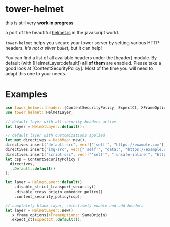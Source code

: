 # tower-helmet

this is still very **work in progress**

a port of the beautiful [helmet.js](https://github.com/helmetjs/helmet) in the javascript world.

`tower-helmet` helps you secure your tower server by setting various HTTP headers. _It's not a silver bullet_, but it can help!

You can find a list of all available headers under the [header] module. By default (with [HelmetLayer::default]) **all of them** are enabled.
Please take a good look at [ContentSecurityPolicy]. Most of the time you will need to adapt this one to your needs.

# Examples

```rust
use tower_helmet::header::{ContentSecurityPolicy, ExpectCt, XFrameOptions};
use tower_helmet::HelmetLayer;

// default layer with all security headers active
let layer = HelmetLayer::default();

// default layer with customizations applied
let mut directives = HashMap::new();
directives.insert("default-src", vec!["'self'", "https://example.com"]);
directives.insert("img-src", vec!["'self'", "data:", "https://example.com"]);
directives.insert("script-src", vec!["'self'", "'unsafe-inline'", "https://example.com"]);
let csp = ContentSecurityPolicy {
  directives,
  ..Default::default()
};

let layer = HelmetLayer::default()
    .disable_strict_transport_security()
    .disable_cross_origin_embedder_policy()
    .content_security_policy(csp);

// completely blank layer, selectively enable and add headers
let layer = HelmetLayer::new()
  .x_frame_options(XFrameOptions::SameOrigin)
  .expect_ct(ExpectCt::default());
```
